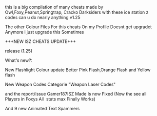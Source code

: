 this is a big compilation of many cheats
 made by Owl,Foxy,Peanut,Springtrap,
Cracko Darksiders 
with these ice station z codes can u do 
nearly anything v1.25

The other Colour Files For this cheats On
my Profile Doesnt get upgradet Anymore i 
just upgrade this Sometimes

+++NEW ISZ CHEATS UPDATE+++ 

release (1.25)

What's new?:

New Flashlight Colour update Better Pink
 Flash,Orange Flash and Yellow flash

New Weapon Codes Categorie
 "Weapon Laser Codes"

and the report/Issue Gamer187ISZ Made
Is now Fixed
(Now the see all Players in Foxys All 
 stats max Finally Works)

And 9 new Animated Text Spammers
